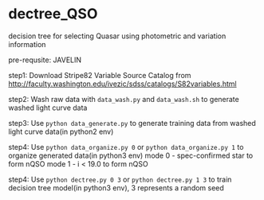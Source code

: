 # dectree_QSO
decision tree for selecting Quasar using photometric and variation information

pre-requsite: JAVELIN

step1: Download Stripe82 Variable Source Catalog from http://faculty.washington.edu/ivezic/sdss/catalogs/S82variables.html

step2: Wash raw data with `data_wash.py` and `data_wash.sh` to generate washed light curve data

step3: Use `python data_generate.py` to generate training data from washed light curve data(in python2 env)

step4: Use `python data_organize.py 0` or `python data_organize.py 1` to organize generated data(in python3 env)
mode 0 - spec-confirmed star to form nQSO
mode 1 - i < 19.0 to form nQSO

step4: Use `python dectree.py 0 3` or `python dectree.py 1 3` to train decision tree model(in python3 env), 3 represents a random seed
